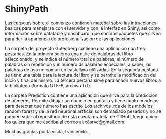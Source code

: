 # ShinyPath

Las carpetas sobre el comienzo contienen material sobre las intrucciones básicas para manejarse con el servidor y con la interfaz en Shiny, así como información sobre datatable y dashboard, que son dos paquetes que sirven para dar la apariencia de profesionalización de las aplicaciones. 

La carpeta del proyecto Gutenberg contiene una aplicación con tres pestañas. En la primera se crea una nube de palabras del libro seleccionado, y se indica el número total de palabras, el número de palabras sin repetición y el número de palabras especiales, a saber, las palabras de uso no común en castellano utilizadas. En la segunda pestaña se tiene una tabla para la lectura del libro y se permite la modificación del inicio y final del mismo. La tercera pestaña sirve para añadir nuevos libros a la biblioteca (formato UTF-8, archivo .txt). 

La carpeta Prediction contiene una aplicación que sirve para la predicción de números. Permite dibujar un número en pantalla y tiene cuatro modelos para detectar qué número has escrito. Los archivos .rda de los modelos random forest y de la red neuronal artificial son demasiado pesados y no se pueden subir al repositorio de esta cuenta gratuita de GitHub, luego quien los quiera que me escriba al correo alex8srvc@gmail.com.

Muchas gracias por la visita, transeúnte. 

